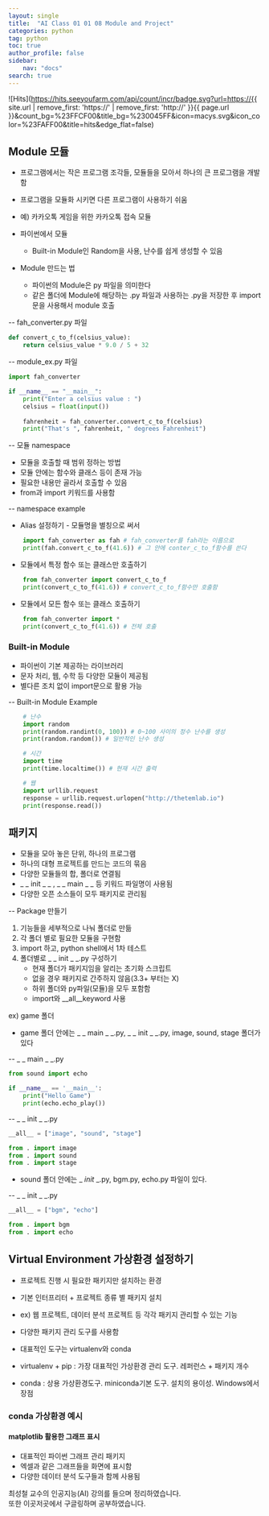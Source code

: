 ```yaml
---
layout: single
title:  "AI Class 01 01 08 Module and Project"
categories: python
tag: python
toc: true
author_profile: false
sidebar:
    nav: "docs"
search: true
---
```


![Hits](https://hits.seeyoufarm.com/api/count/incr/badge.svg?url=https://{{ site.url | remove_first: 'https://' | remove_first: 'http://' }}{{ page.url }}&count_bg=%23FFCF00&title_bg=%230045FF&icon=macys.svg&icon_color=%23FAFF00&title=hits&edge_flat=false)

## Module 모듈  
- 프로그램에서는 작은 프로그램 조각들, 모듈들을 모아서 하나의 큰 프로그램을 개발함  
- 프로그램을 모듈화 시키면 다른 프로그램이 사용하기 쉬움  
- 예) 카카오톡 게임을 위한 카카오톡 접속 모듈  

- 파이썬에서 모듈  
    - Built-in Module인 Random을 사용, 난수를 쉽게 생성할 수 있음  

- Module 만드는 법  
    - 파이썬의 Module은 py 파일을 의미한다  
    - 같은 폴더에 Module에 해당하는 .py 파일과 사용하는 .py을 저장한 후 import문을 사용해서 module 호출  

-- fah_converter.py 파일  

```python
def convert_c_to_f(celsius_value):
    return celsius_value * 9.0 / 5 + 32
```  

-- module_ex.py 파일  

```python
import fah_converter

if __name__ == "__main__":
    print("Enter a celsius value : ")
    celsius = float(input())
    
    fahrenheit = fah_converter.convert_c_to_f(celsius)
    print("That's ", fahrenheit, " degrees Fahrenheit")
```  

-- 모듈 namespace  
- 모듈을 호출할 때 범위 정하는 방법  
- 모듈 안에는 함수와 클래스 등이 존재 가능  
- 필요한 내용만 골라서 호출할 수 있음  
- from과 import 키워드를 사용함  

-- namespace example  

- Alias 설정하기 - 모듈명을 별칭으로 써서  

```python
    import fah_converter as fah # fah_converter를 fah라는 이름으로
    print(fah.convert_c_to_f(41.6)) # 그 안에 conter_c_to_f함수를 쓴다
```

- 모듈에서 특정 함수 또는 클래스만 호출하기  

```python
    from fah_converter import convert_c_to_f
    print(convert_c_to_f(41.6)) # convert_c_to_f함수만 호출함
```

- 모듈에서 모든 함수 또는 클래스 호출하기  

```python
    from fah_converter import *
    print(convert_c_to_f(41.6)) # 전체 호출
```  

### Built-in Module  
- 파이썬이 기본 제공하는 라이브러리  
- 문자 처리, 웹, 수학 등 다양한 모듈이 제공됨  
- 별다른 조치 없이 import문으로 활용 가능  

-- Built-in Module Example  

```python
    # 난수
    import random
    print(random.randint(0, 100)) # 0~100 사이의 정수 난수를 생성
    print(random.random()) # 일반적인 난수 생성

    # 시간
    import time
    print(time.localtime()) # 현재 시간 출력

    # 웹
    import urllib.request
    response = urllib.request.urlopen("http://thetemlab.io")
    print(response.read())
```  

## 패키지  
- 모듈을 모아 놓은 단위, 하나의 프로그램  
- 하나의 대형 프로젝트를 만드는 코드의 묶음  
- 다양한 모듈들의 합, 폴더로 연결됨  
- _ _ init _ _ , _ _ main _ _ 등 키워드 파일명이 사용됨  
- 다양한 오픈 소스들이 모두 패키지로 관리됨  

-- Package 만들기  
1. 기능들을 세부적으로 나눠 폴더로 만듦  
2. 각 폴더 별로 필요한 모듈을 구현함  
3. import 하고, python shell에서 1차 테스트  
4. 폴더별로 _ _ init _ _.py 구성하기  
    - 현재 폴더가 패키지임을 알리는 초기화 스크립트  
    - 없을 경우 패키지로 간주하지 않음(3.3+ 부터는 X)  
    - 하위 폴더와 py파일(모듈)을 모두 포함함  
    - import와 __all__keyword 사용  

ex) game 폴더  

- game 폴더 안에는 _ _ main _ _.py, _ _ init _ _.py, image, sound, stage 폴더가 있다  

-- _ _ main _ _.py  

```python
from sound import echo

if __name__ == '__main__':
    print("Hello Game")
    print(echo.echo_play())
```  

-- _ _ init _ _.py  

```python
__all__ = ["image", "sound", "stage"]

from . import image
from . import sound
from . import stage
```  

- sound 폴더 안에는 _ _init_ _.py, bgm.py, echo.py 파일이 있다.  

-- _ _ init _ _.py  

```python
__all__ = ["bgm", "echo"]

from . import bgm
from . import echo
```  

## Virtual Environment 가상환경 설정하기  
- 프로젝트 진행 시 필요한 패키지만 설치하는 환경  
- 기본 인터프리터 + 프로젝트 종류 별 패키지 설치  
- ex) 웹 프로젝트, 데이터 분석 프로젝트 등 각각 패키지 관리할 수 있는 기능  
- 다양한 패키지 관리 도구를 사용함  

- 대표적인 도구는 virtualenv와 conda  
- virtualenv + pip : 가장 대표적인 가상환경 관리 도구. 레퍼런스 + 패키지 개수  
- conda : 상용 가상환경도구. miniconda기본 도구. 설치의 용이성. Windows에서 장점  

### conda 가상환경 예시  
#### matplotlib 활용한 그래프 표시  
- 대표적인 파이썬 그래프 관리 패키지  
- 엑셀과 같은 그래프들을 화면에 표시함  
- 다양한 데이터 분석 도구들과 함께 사용됨  














최성철 교수의 인공지능(AI) 강의를 들으며 정리하였습니다.  
또한 이곳저곳에서 구글링하며 공부하였습니다.  